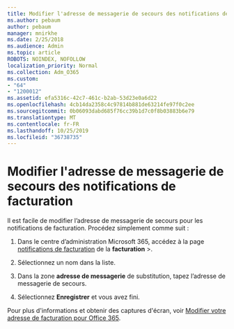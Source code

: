 ```yaml
---
title: Modifier l'adresse de messagerie de secours des notifications de facturation
ms.author: pebaum
author: pebaum
manager: mnirkhe
ms.date: 2/25/2018
ms.audience: Admin
ms.topic: article
ROBOTS: NOINDEX, NOFOLLOW
localization_priority: Normal
ms.collection: Adm_O365
ms.custom:
- "64"
- "1200012"
ms.assetid: efa5316c-42c7-461c-b2ab-53d23e0a6d22
ms.openlocfilehash: 4cb14da2358c4c97814b881de63214fe97f0c2ee
ms.sourcegitcommit: 0b06093dabd685f76cc39b1d7c0f8b03883b6e79
ms.translationtype: MT
ms.contentlocale: fr-FR
ms.lasthandoff: 10/25/2019
ms.locfileid: "36738735"
---
```

# <a name="change-the-alternate-email-address-for-billing-notification"></a>Modifier l'adresse de messagerie de secours des notifications de facturation

Il est facile de modifier l’adresse de messagerie de secours pour les notifications de facturation. Procédez simplement comme suit :
  
1. Dans le centre d’administration Microsoft 365, accédez à la page [notifications de facturation](https://go.microsoft.com/fwlink/p/?linkid=853212) de la **facturation** \>.  

2. Sélectionnez un nom dans la liste.

3. Dans la zone **adresse de messagerie** de substitution, tapez l’adresse de messagerie de secours.

4. Sélectionnez **Enregistrer** et vous avez fini.

Pour plus d'informations et obtenir des captures d'écran, voir [Modifier votre adresse de facturation pour Office 365](https://docs.microsoft.com/office365/admin/subscriptions-and-billing/change-your-billing-addresses).
  